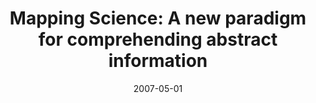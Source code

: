 ---
date: 2007-05-01
title: "Mapping Science: A new paradigm for comprehending abstract information"
source: Bloomington Cultureweek
sourceUrl: https://scimaps.org/static/images/2007-Cultureweek.jpg
---